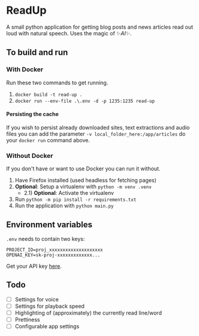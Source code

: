 # ReadUp
A small python application for getting blog posts and news articles read out loud with natural speech. Uses the magic of ✨*AI*✨.

## To build and run

### With Docker
Run these two commands to get running.
1) `docker build -t read-up .`
2) `docker run --env-file .\.env -d -p 1235:1235 read-up`

#### Persisting the cache
If you wish to persist already downloaded sites, text extractions and audio files you can add the parameter `-v local_folder_here:/app/articles` do your `docker run` command above.

### Without Docker
If you don't have or want to use Docker you can run it without.

1) Have Firefox installed (used headless for fetching pages)
2) **Optional**: Setup a virtualenv with `python -m venv .venv`
    - 2.1) **Optional**: Activate the virtualenv
3) Run `python -m pip install -r requirements.txt`
4) Run the application with `python main.py`



## Environment variables
`.env` needs to contain two keys:
```.env
PROJECT_ID=proj_xxxxxxxxxxxxxxxxxxxx
OPENAI_KEY=sk-proj-xxxxxxxxxxxxx...
```
Get your API key [here](https://platform.openai.com/settings/organization/api-keys).




## Todo
 - [ ] Settings for voice
 - [ ] Settings for playback speed
 - [ ] Highlighting of (approximately) the currently read line/word
 - [ ] Prettiness 
 - [ ] Configurable app settings